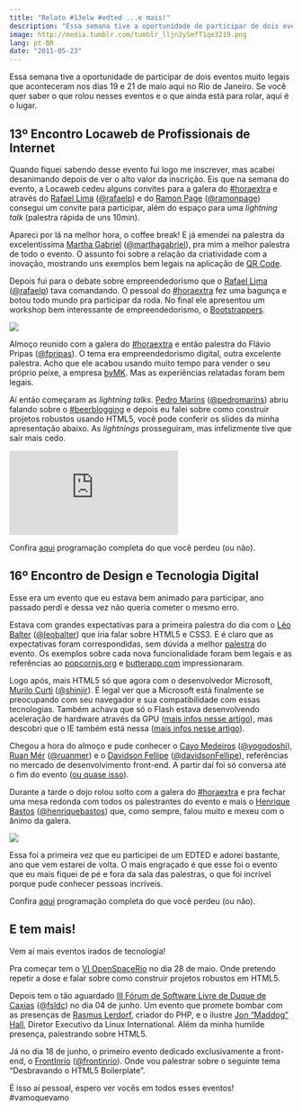 ```yaml
---
title: "Relato #13elw #edted ...e mais!"
description: "Essa semana tive a oportunidade de participar de dois eventos muito legais que aconteceram nos dias 19 e 21 de maio aqui no Rio de Janeiro. Se você quer saber o que rolou nesses eventos e o que ainda está para rolar, aqui é o lugar."
image: http://media.tumblr.com/tumblr_lljn2ySmfT1qe3219.png
lang: pt-BR
date: "2011-05-23"
---
```


Essa semana tive a oportunidade de participar de dois eventos muito legais que aconteceram nos dias 19 e 21 de maio aqui no Rio de Janeiro. Se você quer saber o que rolou nesses eventos e o que ainda está para rolar, aqui é o lugar.

<!-- more -->

## 13º Encontro Locaweb de Profissionais de Internet

Quando fiquei sabendo desse evento fui logo me inscrever, mas acabei desanimando depois de ver o alto valor da inscrição. Eis que na semana do evento, a Locaweb cedeu alguns convites para a galera do [#horaextra](http://horaextra.org) e através do [Rafael Lima](http://rafael.adm.br/) ([@rafaelp](http://twitter.com/rafaelp)) e do [Ramon Page](http://ramonpage.com/) ([@ramonpage](http://twitter.com/ramonpage)) consegui um convite para participar, além do espaço para uma _lightning talk_ (palestra rápida de uns 10min).

Apareci por lá na melhor hora, o coffee break! E já emendei na palestra da excelentíssima [Martha Gabriel](http://www.martha.com.br/) ([@marthagabriel](http://twitter.com/marthagabriel)), pra mim a melhor palestra de todo o evento. O assunto foi sobre a relação da criatividade com a inovação, mostrando uns exemplos bem legais na aplicação de [QR Code](http://pt.wikipedia.org/wiki/C%C3%B3digo_QR).

Depois fui para o debate sobre empreendedorismo que o [Rafael Lima](http://rafael.adm.br/) ([@rafaelp](http://twitter.com/rafaelp)) tava comandando. O pessoal do [#horaextra](http://horaextra.org) fez uma bagunça e botou todo mundo pra participar da roda. No final ele apresentou um workshop bem interessante de empreendedorismo, o [Bootstrappers](http://www.bootstrappers.com.br/workshop/).

![](http://media.tumblr.com/tumblr_lmcj2yFD4E1qe3219.jpg)

Almoço reunido com a galera do [#horaextra](http://horaextra.org) e então palestra do Flávio Pripas ([@fpripas](http://twitter.com/#!/fpripas)). O tema era empreendedorismo digital, outra excelente palestra. Acho que ele acabou usando muito tempo para vender o seu próprio peixe, a empresa [byMK](http://www.bymk.com.br/). Mas as experiências relatadas foram bem legais.

Aí então começaram as _lightning talks_. [Pedro Marins](http://pedromarins.com/) ([@pedromarins](http://twitter.com/#!/pedromarins)) abriu falando sobre o [#beerblogging](http://beerblogging.org) e depois eu falei sobre como construir projetos robustos usando HTML5, você pode conferir os slides da minha apresentação abaixo. As _lightnings_ prosseguiram, mas infelizmente tive que sair mais cedo.

<div class="iframe-wrap">
  <iframe src="https://www.slideshare.net/slideshow/embed_code/8032838" frameborder="0" allowfullscreen="true">
  </iframe>
</div>

Confira [aqui](http://www.locaweb.com.br/encontro/programacao.html) programação completa do que você perdeu (ou não).

## 16º Encontro de Design e Tecnologia Digital

Esse era um evento que eu estava bem animado para participar, ano passado perdi e dessa vez não queria cometer o mesmo erro.

Estava com grandes expectativas para a primeira palestra do dia com o <a href="http://leobalter.net/" target="_blank">Léo Balter</a> (<a href="http://twitter.com/leobalter" target="_blank">@leobalter</a>) que iria falar sobre HTML5 e CSS3. E é claro que as expectativas foram correspondidas, sem dúvida a melhor <a href="https://www.slideshare.net/leobalter/realize-mais-com-html-5-e-css-3-16-edted-rj" target="_blank">palestra</a> do evento. Os exemplos sobre cada nova funcionalidade foram bem legais e as referências ao <a href="http://popcornjs.org" target="_blank">popcornjs.org</a> e <a href="http://butterapp.com" target="_blank">butterapp.com</a> impressionaram.

Logo após, mais HTML5&#160;só que agora com o desenvolvedor Microsoft, <a href="http://coding4windows.wordpress.com/" target="_blank">Murilo Curti</a> (<a href="http://twitter.com/#!/Shinjir" target="_blank">@shinjir</a>). É legal ver que a Microsoft está finalmente se preocupando com seu navegador e sua compatibilidade com essas tecnologias. Também achava que só o Flash estava desenvolvendo aceleração de hardware através da GPU (<a href="http://www.dotinga.com/2011/03/woooohooo-flash-molehill-gpu-accelerated-3d/" target="_blank">mais infos nesse artigo</a>), mas descobri que o IE também está nessa (<a href="http://www.engadget.com/2009/11/20/internet-explorer-9-to-sport-gpu-acceleration-and-html5-support/" target="_blank">mais infos nesse artigo</a>).

Chegou a hora do almoço e pude conhecer o <a href="http://www.yogodoshi.com/blog" target="_blank">Cayo Medeiros</a> (<a href="http://twitter.com/yogodoshi" target="_blank"><span class="at-text">@yogodoshi</span></a>), <a href="http://ruanmer.com/" target="_blank">Ruan Mér</a> (<a href="http://twitter.com/ruanmer" target="_blank">@ruanmer</a>) e o <a href="http://fellipe.com" target="_blank">Davidson Fellipe</a> (<span class="tweet-user-name"><a title="davidson fellipe " href="http://twitter.com/davidsonFellipe" target="_blank">@davidsonFellipe</a></span>), referências no mercado de desenvolvimento front-end. A partir daí foi só conversa até o fim do evento (<a href="http://yfrog.com/gy9rarjj" target="_blank">ou quase isso</a>).

Durante a tarde o dojo rolou solto com a galera do <a href="http://horaextra.org" target="_blank">#horaextra</a> e pra fechar uma mesa redonda com todos os palestrantes do evento e mais o <a href="http://henriquebastos.net/" target="_blank">Henrique Bastos</a> (<a href="http://twitter.com/#!/henriquebastos" target="_blank">@henriquebastos</a>) que, como sempre, falou muito e mexeu com o ânimo da galera.

<img src="http://media.tumblr.com/tumblr_lmcjt1LOeP1qe3219.jpg"/>

Essa foi a primeira vez que eu participei de um EDTED e adorei bastante, ano que vem estarei de volta. O mais engraçado é que esse foi o evento que eu mais fiquei de pé e fora da sala das palestras, o que foi incrível porque pude conhecer pessoas incríveis.

Confira [aqui](http://www.edted.com.br/edted-16/download/edted_16_programacao_rj_detalhada.pdf) programação completa do que você perdeu (ou não).

## E tem mais!

Vem aí mais eventos irados de tecnologia!

Pra começar tem o [VI OpenSpaceRio](http://openspacerio.org/) no dia 28 de maio. Onde pretendo repetir a dose e falar sobre como construir projetos robustos em HTML5.

Depois tem o tão aguardado <a href="http://forumsoftwarelivre.com.br/2011/" target="_blank">III Fórum de Software Livre de Duque de Caxias</a> (<a href="http://twitter.com/#!/fsldc" target="_blank">@fsldc</a>) no dia 04 de junho. Um evento que promete bombar com as presenças de <a href="http://forumsoftwarelivre.com.br/2011/?q=rasmus-lerdorf" target="_blank">Rasmus Lerdorf</a>, criador do PHP, e o ilustre <a href="http://forumsoftwarelivre.com.br/2011/?q=node/16" target="_blank">Jon &#8220;Maddog&#8221; Hall</a>, Diretor Executivo da Linux International. Além da minha humilde presença, palestrando sobre HTML5.

Já no dia 18 de junho, o primeiro evento dedicado exclusivamente a front-end, o <a href="http://www.frontinrio.com.br/" target="_blank">FrontInrio</a> (<a href="http://twitter.com/#!/frontinrio" target="_blank">@frontinrio</a>). Onde vou palestrar sobre o seguinte tema &#8220;Desbravando o HTML5 Boilerplate&#8221;.

É isso aí pessoal, espero ver vocês em todos esses eventos! #vamoquevamo

<script src="http://b.scorecardresearch.com/beacon.js?c1=7&amp;c2=7400849&amp;c3=1&amp;c4=&amp;c5=&amp;c6="></script><script src="http://b.scorecardresearch.com/beacon.js?c1=7&amp;c2=7400849&amp;c3=1&amp;c4=&amp;c5=&amp;c6="></script><script src="http://b.scorecardresearch.com/beacon.js?c1=7&amp;c2=7400849&amp;c3=1&amp;c4=&amp;c5=&amp;c6="></script><script src="http://b.scorecardresearch.com/beacon.js?c1=7&amp;c2=7400849&amp;c3=1&amp;c4=&amp;c5=&amp;c6="></script><script src="http://b.scorecardresearch.com/beacon.js?c1=7&amp;c2=7400849&amp;c3=1&amp;c4=&amp;c5=&amp;c6="></script><script src="http://b.scorecardresearch.com/beacon.js?c1=7&amp;c2=7400849&amp;c3=1&amp;c4=&amp;c5=&amp;c6="></script><script src="http://b.scorecardresearch.com/beacon.js?c1=7&amp;c2=7400849&amp;c3=1&amp;c4=&amp;c5=&amp;c6="></script>
